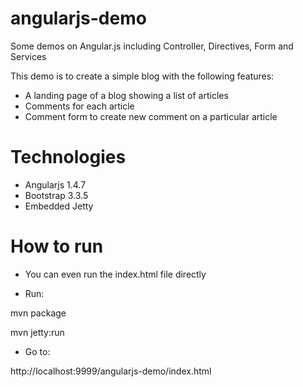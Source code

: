 # angularjs-demo
Some demos on Angular.js including Controller, Directives, Form and Services

This demo is to create a simple blog with the following features:
* A landing page of a blog showing a list of articles
* Comments for each article
* Comment form to create new comment on a particular article


# Technologies
* Angularjs 1.4.7
* Bootstrap 3.3.5
* Embedded Jetty

# How to run
* You can even run the index.html file directly

* Run:

mvn package

mvn jetty:run

* Go to:

http://localhost:9999/angularjs-demo/index.html